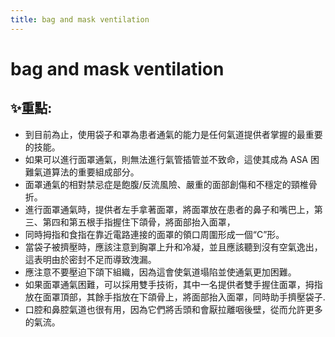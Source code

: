 ```yaml
---
title: bag and mask ventilation
---
```

# bag and mask ventilation

## ✨重點:
- 到目前為止，使用袋子和罩為患者通氣的能力是任何氣道提供者掌握的最重要的技能。
- 如果可以進行面罩通氣，則無法進行氣管插管並不致命，這使其成為 ASA 困難氣道算法的重要組成部分。
- 面罩通氣的相對禁忌症是飽腹/反流風險、嚴重的面部創傷和不穩定的頸椎骨折。
- 進行面罩通氣時，提供者左手拿著面罩，將面罩放在患者的鼻子和嘴巴上，第三、第四和第五根手指握住下頜骨，將面部抬入面罩，
- 同時拇指和食指在靠近電路連接的面罩的領口周圍形成一個“C”形。
- 當袋子被擠壓時，應該注意到胸罩上升和冷凝，並且應該聽到沒有空氣逸出，這表明由於密封不足而導致洩漏。
- 應注意不要壓迫下頜下組織，因為這會使氣道塌陷並使通氣更加困難。
- 如果面罩通氣困難，可以採用雙手技術，其中一名提供者雙手握住面罩，拇指放在面罩頂部，其餘手指放在下頜骨上，將面部抬入面罩，同時助手擠壓袋子.
- 口腔和鼻腔氣道也很有用，因為它們將舌頭和會厭拉離咽後壁，從而允許更多的氣流。
